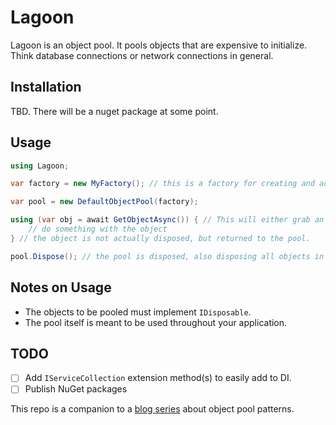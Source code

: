 # Lagoon

Lagoon is an object pool. It pools objects that are expensive to initialize. Think database connections or network connections in general.

## Installation

TBD. There will be a nuget package at some point.

## Usage

```c#
using Lagoon;

var factory = new MyFactory(); // this is a factory for creating and activating your objects, implements IObjectPoolFactory

var pool = new DefaultObjectPool(factory);

using (var obj = await GetObjectAsync()) { // This will either grab an instance from the pool or create a new one.
    // do something with the object
} // the object is not actually disposed, but returned to the pool.

pool.Dispose(); // the pool is disposed, also disposing all objects in the pool.
```

## Notes on Usage

- The objects to be pooled must implement `IDisposable`.
- The pool itself is meant to be used throughout your application.

## TODO

- [ ] Add `IServiceCollection` extension method(s) to easily add to DI.
- [ ] Publish NuGet packages

This repo is a companion to a [blog series](https://www.gregbair.dev/tags/object-pool/) about object pool patterns.
